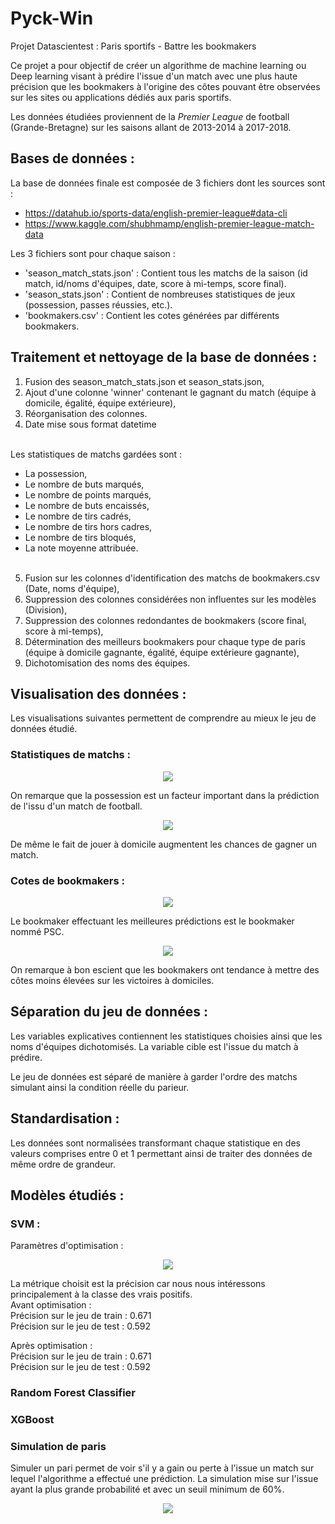 # Pyck-Win
Projet Datascientest : Paris sportifs - Battre les bookmakers

Ce projet a pour objectif de créer un algorithme de machine learning ou Deep learning visant à prédire l'issue d'un match avec une plus haute précision que les bookmakers à l'origine des côtes pouvant être observées sur les sites ou applications dédiés aux paris sportifs.

Les données étudiées proviennent de la *Premier League* de football (Grande-Bretagne) sur les saisons allant de 2013-2014 à 2017-2018.



## Bases de données :
La base de données finale est composée de 3 fichiers dont les sources sont :
  - https://datahub.io/sports-data/english-premier-league#data-cli
  - https://www.kaggle.com/shubhmamp/english-premier-league-match-data


Les 3 fichiers sont pour chaque saison :
  - 'season_match_stats.json' : Contient tous les matchs de la saison (id match, id/noms d'équipes, date, score  à mi-temps, score final).
  - 'season_stats.json' : Contient de nombreuses statistiques de jeux (possession, passes réussies, etc.).
  - 'bookmakers.csv' : Contient les cotes générées par différents bookmakers.



## Traitement et nettoyage de la base de données :
1) Fusion des season_match_stats.json et season_stats.json,
2) Ajout d'une colonne 'winner' contenant le gagnant du match (équipe à domicile, égalité, équipe extérieure),
3) Réorganisation des colonnes.
4) Date mise sous format datetime<br/><br/>

Les statistiques de matchs gardées sont :
  - La possession,
  - Le nombre de buts marqués,
  - Le nombre de points marqués,
  - Le nombre de buts encaissés,
  - Le nombre de tirs cadrés,
  - Le nombre de tirs hors cadres,
  - Le nombre de tirs bloqués,
  - La note moyenne attribuée.<br/><br/>

5) Fusion sur les colonnes d'identification des matchs de bookmakers.csv (Date, noms d'équipe),
6) Suppression des colonnes considérées non influentes sur les modèles (Division),
7) Suppression des colonnes redondantes de bookmakers (score final, score à mi-temps),
9) Détermination des meilleurs bookmakers pour chaque type de paris (équipe à domicile gagnante, égalité, équipe extérieure gagnante),
10) Dichotomisation des noms des équipes.

## Visualisation des données :

Les visualisations suivantes permettent de comprendre au mieux le jeu de données étudié.


### Statistiques de matchs :
<p align="center">
  <img src="https://user-images.githubusercontent.com/84863172/126036613-4966131a-144c-41bf-b895-ee541e70a1ac.png">
</p>

On remarque que la possession est un facteur important dans la prédiction de l'issu d'un match de football.

<p align="center">
  <img src="https://user-images.githubusercontent.com/84863172/126036616-d2e4f492-a09f-4d39-b953-e519c3e7277b.png">
</p>

De même le fait de jouer à domicile augmentent les chances de gagner un match.


### Cotes de bookmakers :
<p align="center">
  <img src="https://user-images.githubusercontent.com/84863172/126036620-20680ee6-e411-4d8b-b6b1-3d32173fb9fc.png">
</p>

Le bookmaker effectuant les meilleures prédictions est le bookmaker nommé PSC.

<p align="center">
  <img src="https://user-images.githubusercontent.com/84863172/126036623-b95f22ef-5f5e-4537-855b-5c577f7774bd.png">
</p>

On remarque à bon escient que les bookmakers ont tendance à mettre des côtes moins élevées sur les victoires à domiciles.


## Séparation du jeu de données :

Les variables explicatives contiennent les statistiques choisies ainsi que les noms d'équipes dichotomisés.
La variable cible est l'issue du match à prédire.


Le jeu de données est séparé de manière à garder l'ordre des matchs simulant ainsi la condition réelle du parieur.



## Standardisation :
Les données sont normalisées transformant chaque statistique en des valeurs comprises entre 0 et 1 permettant ainsi de traiter des données de même ordre de grandeur.


## Modèles étudiés :
### SVM :

Paramètres d'optimisation :

<p align="center">
  <img src="https://user-images.githubusercontent.com/84863172/126036461-8e985a19-b321-4ae3-9373-b42c5d8e0381.PNG">
</p>

La métrique choisit est la précision car nous nous intéressons principalement à la classe des vrais positifs.<br/>
Avant optimisation :<br/>
Précision sur le jeu de train :  0.671<br/>
Précision sur le jeu de test :  0.592

Après optimisation : <br/>
Précision sur le jeu de train :  0.671<br/>
Précision sur le jeu de test :  0.592


### Random Forest Classifier


### XGBoost



### Simulation de paris
Simuler un pari permet de voir s'il y a gain ou perte à l'issue un match sur lequel l'algorithme a effectué une prédiction.
La simulation mise sur l'issue ayant la plus grande probabilité et avec un seuil minimum de 60%.

<p align="center">
  <img src="https://user-images.githubusercontent.com/84863172/126037150-f82e3ce5-0c2f-4cbc-afd3-3fae0dfa23b5.PNG">
</p>



